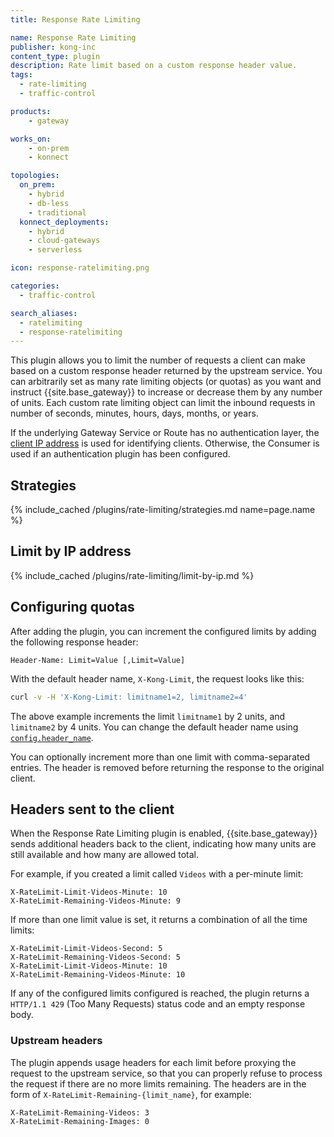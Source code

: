```yaml
---
title: Response Rate Limiting

name: Response Rate Limiting
publisher: kong-inc
content_type: plugin
description: Rate limit based on a custom response header value.
tags:
  - rate-limiting
  - traffic-control

products:
    - gateway

works_on:
    - on-prem
    - konnect

topologies:
  on_prem:
    - hybrid
    - db-less
    - traditional
  konnect_deployments:
    - hybrid
    - cloud-gateways
    - serverless

icon: response-ratelimiting.png

categories:
  - traffic-control

search_aliases:
  - ratelimiting
  - response-ratelimiting
---
```


This plugin allows you to limit the number of requests a client can make based on a custom response header returned by the upstream service. 
You can arbitrarily set as many rate limiting objects (or quotas) as you want and instruct {{site.base_gateway}} to increase or decrease them by any number of units. 
Each custom rate limiting object can limit the inbound requests in number of seconds, minutes, hours, days, months, or years.

If the underlying Gateway Service or Route has no authentication layer, the [client IP address](#limit-by-ip-address) is used for identifying clients. 
Otherwise, the Consumer is used if an authentication plugin has been configured.

## Strategies

{% include_cached /plugins/rate-limiting/strategies.md name=page.name %}

## Limit by IP address

{% include_cached /plugins/rate-limiting/limit-by-ip.md %}

## Configuring quotas

After adding the plugin, you can increment the configured limits by adding the following response header:

```
Header-Name: Limit=Value [,Limit=Value]
```

With the default header name, `X-Kong-Limit`, the request looks like this:

```bash
curl -v -H 'X-Kong-Limit: limitname1=2, limitname2=4'
```

The above example increments the limit `limitname1` by 2 units, and `limitname2` by 4 units.
You can change the default header name using [`config.header_name`](/plugins/response-ratelimiting/reference/#schema--config-header_name).

You can optionally increment more than one limit with comma-separated entries.
The header is removed before returning the response to the original client.

## Headers sent to the client

When the Response Rate Limiting plugin is enabled, {{site.base_gateway}} sends additional headers back to the
client, indicating how many units are still available and how many are allowed total.

For example, if you created a limit called `Videos` with a per-minute limit:

```
X-RateLimit-Limit-Videos-Minute: 10
X-RateLimit-Remaining-Videos-Minute: 9
```

If more than one limit value is set, it returns a combination of all the time limits:

```
X-RateLimit-Limit-Videos-Second: 5
X-RateLimit-Remaining-Videos-Second: 5
X-RateLimit-Limit-Videos-Minute: 10
X-RateLimit-Remaining-Videos-Minute: 10
```

If any of the configured limits configured is reached, the plugin
returns a `HTTP/1.1 429` (Too Many Requests) status code and an empty response body.

### Upstream headers

The plugin appends usage headers for each limit before proxying the request to the
upstream service, so that you can properly refuse to process the request if there
are no more limits remaining. 
The headers are in the form of `X-RateLimit-Remaining-{limit_name}`, for example:

```
X-RateLimit-Remaining-Videos: 3
X-RateLimit-Remaining-Images: 0
```
